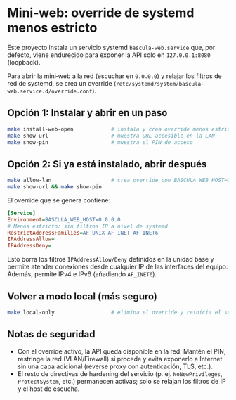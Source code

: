 # Mini‑web: override de systemd menos estricto

Este proyecto instala un servicio systemd `bascula-web.service` que, por defecto,
viene endurecido para exponer la API solo en `127.0.0.1:8080` (loopback).

Para abrir la mini‑web a la red (escuchar en `0.0.0.0`) y relajar los filtros
de red de systemd, se crea un override (`/etc/systemd/system/bascula-web.service.d/override.conf`).

## Opción 1: Instalar y abrir en un paso

```bash
make install-web-open            # instala y crea override menos estricto
make show-url                    # muestra URL accesible en la LAN
make show-pin                    # muestra el PIN de acceso
```

## Opción 2: Si ya está instalado, abrir después

```bash
make allow-lan                   # crea override con BASCULA_WEB_HOST=0.0.0.0
make show-url && make show-pin
```

El override que se genera contiene:

```ini
[Service]
Environment=BASCULA_WEB_HOST=0.0.0.0
# Menos estricto: sin filtros IP a nivel de systemd
RestrictAddressFamilies=AF_UNIX AF_INET AF_INET6
IPAddressAllow=
IPAddressDeny=
```

Esto borra los filtros `IPAddressAllow/Deny` definidos en la unidad base y
permite atender conexiones desde cualquier IP de las interfaces del equipo.
Además, permite IPv4 e IPv6 (añadiendo `AF_INET6`).

## Volver a modo local (más seguro)

```bash
make local-only                  # elimina el override y reinicia el servicio
```

## Notas de seguridad

- Con el override activo, la API queda disponible en la red. Mantén el PIN,
  restringe la red (VLAN/Firewall) si procede y evita exponerlo a Internet sin
  una capa adicional (reverse proxy con autenticación, TLS, etc.).
- El resto de directivas de hardening del servicio (p. ej. `NoNewPrivileges`,
  `ProtectSystem`, etc.) permanecen activas; solo se relajan los filtros de IP
  y el host de escucha.
